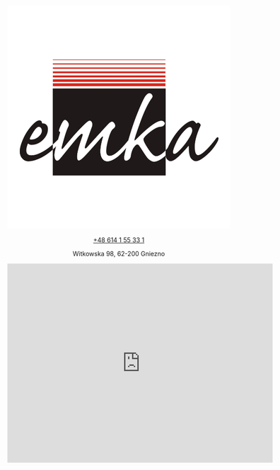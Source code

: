 <div style="margin: auto;  text-align: center;">

![Sklep motoryzacyjny EMKA Gniezno](img/logo.png "Sklep motoryzacyjny EMKA Gniezno")

<a href="tel:+48614155331">+48 614 1 55 33 1</a>

Witkowska 98, 62-200 Gniezno

<iframe src="https://www.google.com/maps/embed?pb=!1m14!1m8!1m3!1d9712.239386920664!2d17.6129695!3d52.514256!3m2!1i1024!2i768!4f13.1!3m3!1m2!1s0x47049182fd60c45d%3A0xd22532468cfb917a!2sSklep%20Motoryzacyjny%20Emka!5e0!3m2!1spl!2spl!4v1689247374860!5m2!1spl!2spl" width="600" height="450" style="border:0;" allowfullscreen="" loading="lazy" referrerpolicy="no-referrer-when-downgrade"></iframe>

</div>